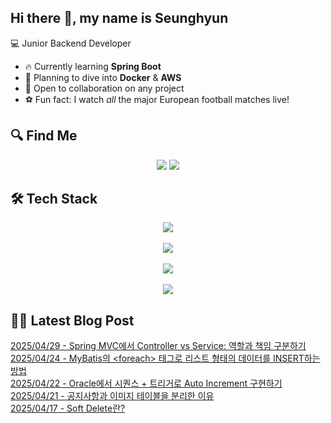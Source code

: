 

## Hi there 👋, my name is Seunghyun

💻 Junior Backend Developer

- 🔥 Currently learning **Spring Boot**
- 🌊 Planning to dive into **Docker** & **AWS**
- 🤝 Open to collaboration on any project
- ⚽ Fun fact: I watch *all* the major European football matches live!

## 🔍 Find Me

<p align="center">
  <a href="https://winn-dev.tistory.com/"><img src="https://img.shields.io/badge/Tech Blog-000000?style=for-the-badge&logo=tistory&logoColor=white&link=https://winn-dev.tistory.com/"/></a>
  <a href="mailto:tmdgus8779@gmail.com"><img src="https://img.shields.io/badge/Gmail-d14836?style=for-the-badge&logo=Gmail&logoColor=white&link=mailto:tmdgus8779@gmail.com"/></a>
</p>

## 🛠️ Tech Stack

<div align="center">
  <img src="https://go-skill-icons.vercel.app/api/icons?i=html,css,bootstrap,js,jquery" />
</div>
&nbsp;
<div align="center">
  <img src="https://go-skill-icons.vercel.app/api/icons?i=py,java,flask,spring,mysql,oracle" />
</div>
&nbsp;
<div align="center">
  <img src="https://skillicons.dev/icons?i=docker,git,github,ubuntu" />
</div>
&nbsp;
<div align="center">
  <img src="https://go-skill-icons.vercel.app/api/icons?i=dbeaver,eclipse,idea,vscode,vim" />
</div>

## ✍🏻 Latest Blog Post

[2025/04/29 - Spring MVC에서 Controller vs Service: 역할과 책임 구분하기](https://winn-dev.tistory.com/entry/Spring-MVC%EC%97%90%EC%84%9C-Controller-vs-Service-%EC%97%AD%ED%95%A0%EA%B3%BC-%EC%B1%85%EC%9E%84-%EA%B5%AC%EB%B6%84%ED%95%98%EA%B8%B0) <br/>
[2025/04/24 - MyBatis의 &lt;foreach&gt; 태그로 리스트 형태의 데이터를 INSERT하는 방법](https://winn-dev.tistory.com/entry/MyBatis%EC%9D%98-foreach-%ED%83%9C%EA%B7%B8%EB%A1%9C-%EB%A6%AC%EC%8A%A4%ED%8A%B8-%ED%98%95%ED%83%9C%EC%9D%98-%EB%8D%B0%EC%9D%B4%ED%84%B0%EB%A5%BC-INSERT%ED%95%98%EB%8A%94-%EB%B0%A9%EB%B2%95) <br/>
[2025/04/22 - Oracle에서 시퀀스 + 트리거로 Auto Increment 구현하기](https://winn-dev.tistory.com/entry/Oracle%EC%97%90%EC%84%9C-%EC%8B%9C%ED%80%80%EC%8A%A4-%ED%8A%B8%EB%A6%AC%EA%B1%B0%EB%A1%9C-Auto-Increment-%EA%B5%AC%ED%98%84%ED%95%98%EA%B8%B0) <br/>
[2025/04/21 - 공지사항과 이미지 테이블을 분리한 이유](https://winn-dev.tistory.com/entry/%EA%B3%B5%EC%A7%80%EC%82%AC%ED%95%AD%EA%B3%BC-%EC%9D%B4%EB%AF%B8%EC%A7%80-%ED%85%8C%EC%9D%B4%EB%B8%94%EC%9D%84-%EB%B6%84%EB%A6%AC%ED%95%9C-%EC%9D%B4%EC%9C%A0) <br/>
[2025/04/17 - Soft Delete란?](https://winn-dev.tistory.com/entry/Soft-Delete%EB%9E%80) <br/>
